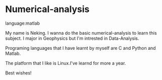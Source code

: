 # Numerical-analysis
language:matlab

My name is Neking. I wanna do the basic numerical-analysis to learn this subject.
I major in Geophysics but I'm intrested in Data-Analysis.

Programing languages that I have learnt by myself are C and Python and Matlab.

The platform that I like is Linux.I've learnd for more a year.

Best wishes!
